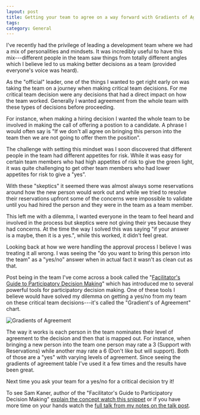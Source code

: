 ```yaml
---
layout: post
title: Getting your team to agree on a way forward with Gradients of Agreement
tags: 
category: General
---
```


I've recently had the privilege of leading a development team where we had a mix of personalities and mindsets. It was incredibly useful to have this mix---different people in the team saw things from totally different angles which I believe led to us making better decisions as a team (provided everyone's voice was heard).

As the "official" leader, one of the things I wanted to get right early on was taking the team on a journey when making critical team decisions. For me critical team decision were any decisions that had a direct impact on how the team worked. Generally I wanted agreement from the whole team with these types of decisions before proceeding. 

For instance, when making a hiring decision I wanted the whole team to be involved in making the call of offering a postion to a candidate. A phrase I would often say is "If we don't all agree on bringing this person into the team then we are not going to offer them the position".

The challenge with setting this mindset was I soon discovered that different people in the team had different appetites for risk. While it was easy for certain team members who had high appetites of risk to give the green light, it was quite challenging to get other team members who had lower appetites for risk to give a "yes". 

With these "skeptics" it seemed there was almost always some reservations around how the new person would work out and while we tried to resolve their reservations upfront some of the concerns were impossible to validate until you had hired the person and they were in the team as a team member. 

This left me with a dilemma, I wanted everyone in the team to feel heard and involved in the process but skeptics were not giving their yes because they had concerns. At the time the way I solved this was saying "if your answer is a maybe, then it is a yes.", while this worked, it didn't feel great.

Looking back at how we were handling the approval process I believe I was treating it all wrong. I was seeing the "do you want to bring this person into the team" as a "yes/no" answer when in actual fact it wasn't as clean cut as that.

Post being in the team I've come across a book called the "[Facilitator's Guide to Participatory Decision Making](http://blog.markpearl.co.za/Facilitators-Guide-to-Participatory-Decision-Making)" which has introduced me to several powerful tools for participatory decision making. One of these tools I believe would have solved my dilemma on getting a yes/no from my team on these critical team decisions---it's called the "Gradient's of Agreement" chart.

<img class="img-responsive" alt="Gradients of Agreement" src="{{ site.url }}/assets/images/Gradients-of-Agreement.png">  

The way it works is each person in the team nominates their level of agreement to the decision and then that is mapped out. For instance, when bringing a new person into the team one person may rate a 3 (Support with Reservations) while another may rate a 6 (Don't like but will support). Both of those are a "yes" with varying levels of agreement. Since seeing the gradients of agreement table I've used it a few times and the results have been great.

Next time you ask your team for a yes/no for a critical decision try it!

To see Sam Kaner, author of the "Facilitator's Guide to Participatory Decision Making" [explain the concept watch this snippet](https://youtu.be/IahN-XGwvoA) or if you have more time on your hands watch the [full talk from my notes on the talk post](http://blog.markpearl.co.za/Participatory-Decision-Making-in-Multi-Stakeholder-Collaboration-by-Sam-Kaner).
